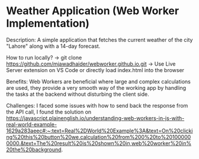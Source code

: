 # Weather Application (Web Worker Implementation)

Description: A simple application that fetches the current weather of the city "Lahore" along with a 14-day forecast.

How to run locally?
 -> git clone https://github.com/mjawadhaider/webworker.github.io.git
 -> Use Live Server extension on VS Code or directly load index.html into the browser

Benefits: 
  Web Workers are beneficial where large and complex calculations are used, they provide a very smooth way of the working app by handling the tasks at the backend without disturbing the client side.

Challenges:
  I faced some issues with how to send back the response from the API call, I found the solution on https://javascript.plainenglish.io/understanding-web-workers-in-js-with-real-world-example-1629a283aeec#:~:text=Real%2DWorld%20Example%3A&text=On%20clicking%20this%20button%20we,calculation%20from%200%20to%201000000000.&text=The%20result%20is%20shown%20in,web%20worker%20in%20the%20background. 
